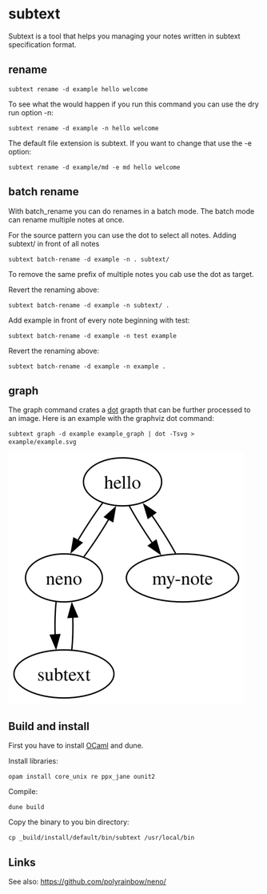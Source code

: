 # subtext

Subtext is a tool that helps you managing your notes written in subtext specification format.

## rename

    subtext rename -d example hello welcome

To see what the would happen if you run this command you can use the dry run option -n:

    subtext rename -d example -n hello welcome

The default file extension is subtext. If you want to change that use the -e option:

    subtext rename -d example/md -e md hello welcome

## batch rename

With batch_rename you can do renames in a batch mode.
The batch mode can rename multiple notes at once.

For the source pattern you can use the dot to select all notes.
Adding subtext/ in front of all notes

    subtext batch-rename -d example -n . subtext/

To remove the same prefix of multiple notes you cab use the dot as target.

Revert the renaming above:

    subtext batch-rename -d example -n subtext/ .

Add example in front of every note beginning with test:

    subtext batch-rename -d example -n test example

Revert the renaming above:

    subtext batch-rename -d example -n example .


## graph

The graph command crates a [dot](https://graphviz.org/docs/layouts/dot/) grapth
that can be further processed to an image. Here is an example with the graphviz dot command:

    subtext graph -d example example_graph | dot -Tsvg > example/example.svg

![example.svg](example/example.svg)


## Build and install

First you have to install [OCaml](https://ocaml.org/) and dune.

Install libraries:

    opam install core_unix re ppx_jane ounit2

Compile:

    dune build

Copy the binary to you bin directory:

    cp _build/install/default/bin/subtext /usr/local/bin 

## Links

See also: https://github.com/polyrainbow/neno/

